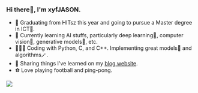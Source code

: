 ### Hi there👋, I'm xyfJASON.

 - 🔭 Graduating from HITsz this year and going to pursue a Master degree in ICT🏫.
 - 🌱 Currently learning AI stuffs, particularly deep learning🤖, computer vision👀, generative models🎨, etc.
 - 👨🏻‍💻 Coding with Python, C, and C++. Implementing great models🔮 and algorithms🪄.
 - 📝 Sharing things I've learned on my [blog website](https://xyfjason.top).
 - ⚽️ Love playing football and ping-pong.

![](https://github-readme-stats.vercel.app/api?username=xyfjason&show_icons=true)

<!--
**xyfJASON/xyfJASON** is a ✨ _special_ ✨ repository because its `README.md` (this file) appears on your GitHub profile.

Here are some ideas to get you started:

- 🔭 I’m currently working on ...
- 🌱 I’m currently learning ...
- 👯 I’m looking to collaborate on ...
- 🤔 I’m looking for help with ...
- 💬 Ask me about ...
- 📫 How to reach me: ...
- 😄 Pronouns: ...
- ⚡ Fun fact: ...
-->
